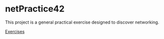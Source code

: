 # netPractice42
This project is a general practical exercise designed to discover networking.


[Exercises](net_practice)
